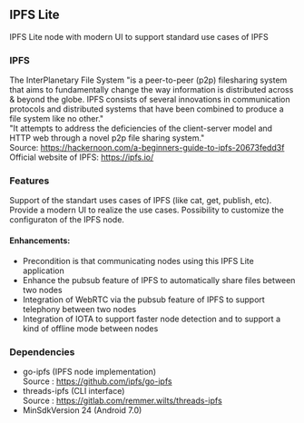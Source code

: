 
## IPFS Lite
IPFS Lite node with modern UI to support standard use cases of IPFS


### IPFS
The InterPlanetary File System "is a peer-to-peer (p2p) filesharing system that aims to fundamentally change the way information is distributed across & beyond the globe. IPFS consists of several innovations in communication protocols and distributed systems that have been combined to produce a file system like no other."
<br>
"It attempts to address the deficiencies of the client-server model and HTTP web through a novel p2p file sharing system."
<br>
Source: https://hackernoon.com/a-beginners-guide-to-ipfs-20673fedd3f
<br>
Official website of IPFS: https://ipfs.io/


### Features 
Support of the standart uses cases of IPFS (like cat, get, publish, etc).
Provide a modern UI to realize the use cases.
Possibility to customize the configuraton of the IPFS node.

#### Enhancements:
- Precondition is that communicating nodes using this IPFS Lite application
- Enhance the pubsub feature of IPFS to automatically share files between two nodes
- Integration of WebRTC via the pubsub feature of IPFS to support telephony between two nodes
- Integration of IOTA to support faster node detection and to support a kind of offline mode
between nodes


### Dependencies 
- go-ipfs (IPFS node implementation)
<br>Source : https://github.com/ipfs/go-ipfs
- threads-ipfs (CLI interface)
<br>Source : https://gitlab.com/remmer.wilts/threads-ipfs
- MinSdkVersion 24 (Android 7.0)




